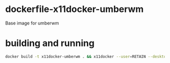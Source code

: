 # dockerfile-x11docker-umberwm

Base image for umberwm

# building and running

```bash
docker build -t x11docker-umberwm . && x11docker --user=RETAIN --desktop x11docker-umberwm:latest
```
